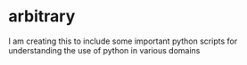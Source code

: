 # arbitrary
I am creating this to include some important python scripts for understanding the use of python in various domains
